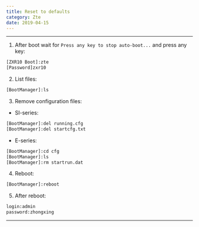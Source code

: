 ```yaml
---
title: Reset to defaults
category: Zte
date: 2019-04-15
---
```


-----

1. After boot wait for `Press any key to stop auto-boot...` and press any key:
```bash
[ZXR10 Boot]:zte
[Password]zxr10
```

2. List files:
```bash
[BootManager]:ls
```

3. Remove configuration files:

* SI-series:
```bash
[BootManager]:del running.cfg
[BootManager]:del startcfg.txt
```

* E-series:
```bash
[BootManager]:cd cfg
[BootManager]:ls
[BootManager]:rm startrun.dat
```

4. Reboot:
```bash
[BootManager]:reboot
```

5. After reboot:
```bash
login:admin
password:zhongxing
```

-----